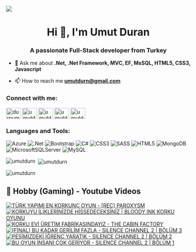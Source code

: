 ![](https://komarev.com/ghpvc/?username=umutdurn&color=blue)
<h1 align="center">Hi 👋, I'm Umut Duran</h1>
<h3 align="center">A passionate Full-Stack developer from Turkey</h3>

- 💬 Ask me about **.Net, .Net Framework, MVC, EF, MsSQL,  HTML5, CSS3,  Javascript**

- 📫 How to reach me **umutdurn@gmail.com**

<h3 align="left">Connect with me:</h3>
<p align="left">
<a href="https://twitter.com/durnumut" target="blank"><img align="center" src="https://raw.githubusercontent.com/rahuldkjain/github-profile-readme-generator/master/src/images/icons/Social/twitter.svg" alt="durnumut" height="30" width="40" /></a>
<a href="https://linkedin.com/in/umutdurn" target="blank"><img align="center" src="https://raw.githubusercontent.com/rahuldkjain/github-profile-readme-generator/master/src/images/icons/Social/linked-in-alt.svg" alt="umutdurn" height="30" width="40" /></a>
<a href="https://fb.com/umutdurn" target="blank"><img align="center" src="https://raw.githubusercontent.com/rahuldkjain/github-profile-readme-generator/master/src/images/icons/Social/facebook.svg" alt="umutdurn" height="30" width="40" /></a>
<a href="https://instagram.com/umutdurn" target="blank"><img align="center" src="https://raw.githubusercontent.com/rahuldkjain/github-profile-readme-generator/master/src/images/icons/Social/instagram.svg" alt="umutdurn" height="30" width="40" /></a>
<a href="https://www.youtube.com/c/umutdrn" target="blank"><img align="center" src="https://raw.githubusercontent.com/rahuldkjain/github-profile-readme-generator/master/src/images/icons/Social/youtube.svg" alt="umutdrn" height="30" width="40" /></a>
</p>

<h3 align="left">Languages and Tools:</h3>

![Azure](https://img.shields.io/badge/azure-%230072C6.svg?style=for-the-badge&logo=microsoftazure&logoColor=white)
  ![.Net](https://img.shields.io/badge/.NET-5C2D91?style=for-the-badge&logo=.net&logoColor=white)
  ![Bootstrap](https://img.shields.io/badge/bootstrap-%238511FA.svg?style=for-the-badge&logo=bootstrap&logoColor=white)
  ![C#](https://img.shields.io/badge/c%23-%23239120.svg?style=for-the-badge&logo=csharp&logoColor=white)
  ![CSS3](https://img.shields.io/badge/css3-%231572B6.svg?style=for-the-badge&logo=css3&logoColor=white)
  ![SASS](https://img.shields.io/badge/SASS-hotpink.svg?style=for-the-badge&logo=SASS&logoColor=white)
  ![HTML5](https://img.shields.io/badge/html5-%23E34F26.svg?style=for-the-badge&logo=html5&logoColor=white)
  ![MongoDB](https://img.shields.io/badge/MongoDB-%234ea94b.svg?style=for-the-badge&logo=mongodb&logoColor=white)
  ![MicrosoftSQLServer](https://img.shields.io/badge/Microsoft%20SQL%20Server-CC2927?style=for-the-badge&logo=microsoft%20sql%20server&logoColor=white)
  ![MySQL](https://img.shields.io/badge/mysql-4479A1.svg?style=for-the-badge&logo=mysql&logoColor=white)

<p><img align="left" src="https://github-readme-stats.vercel.app/api/top-langs?username=umutdurn&show_icons=true&locale=en&layout=compact" alt="umutdurn" /></p>

<p>&nbsp;<img align="center" src="https://github-readme-stats.vercel.app/api?username=umutdurn&show_icons=true&locale=en" alt="umutdurn" /></p>

<p><img align="center" src="https://github-readme-streak-stats.herokuapp.com/?user=umutdurn&" alt="umutdurn" /></p>

<summary><h2>📸 Hobby (Gaming) - Youtube Videos</h2></summary>

<!-- BEGIN YOUTUBE-CARDS -->
[![TÜRK YAPIMI EN KORKUNÇ OYUN - [REC] PAROXYSM](https://ytcards.demolab.com/?id=OdSuBM8wzqk&title=T%C3%9CRK+YAPIMI+EN+KORKUN%C3%87+OYUN+-+%5BREC%5D+PAROXYSM&lang=en&timestamp=1736182821&background_color=%230d1117&title_color=%23ffffff&stats_color=%23dedede&max_title_lines=1&width=250&border_radius=5 "TÜRK YAPIMI EN KORKUNÇ OYUN - [REC] PAROXYSM")](https://www.youtube.com/watch?v=OdSuBM8wzqk)
[![KORKUYU İLİKLERİNİZDE HİSSEDECEKSİNİZ | BLOODY INK KORKU OYUNU](https://ytcards.demolab.com/?id=xZlfO210wxM&title=KORKUYU+%C4%B0L%C4%B0KLER%C4%B0N%C4%B0ZDE+H%C4%B0SSEDECEKS%C4%B0N%C4%B0Z+%7C+BLOODY+INK+KORKU+OYUNU&lang=en&timestamp=1736117237&background_color=%230d1117&title_color=%23ffffff&stats_color=%23dedede&max_title_lines=1&width=250&border_radius=5 "KORKUYU İLİKLERİNİZDE HİSSEDECEKSİNİZ | BLOODY INK KORKU OYUNU")](https://www.youtube.com/watch?v=xZlfO210wxM)
[![KORKU EVİ ÜRETİM FABRİKASINDAYIZ - THE CABIN FACTORY](https://ytcards.demolab.com/?id=8iLAiR2wP88&title=KORKU+EV%C4%B0+%C3%9CRET%C4%B0M+FABR%C4%B0KASINDAYIZ+-+THE+CABIN+FACTORY&lang=en&timestamp=1735578010&background_color=%230d1117&title_color=%23ffffff&stats_color=%23dedede&max_title_lines=1&width=250&border_radius=5 "KORKU EVİ ÜRETİM FABRİKASINDAYIZ - THE CABIN FACTORY")](https://www.youtube.com/watch?v=8iLAiR2wP88)
[![[FİNAL] BU KADAR GERİLİM FAZLA - SILENCE CHANNEL 2 | BÖLÜM 3](https://ytcards.demolab.com/?id=x0GUR0-EWxU&title=%5BF%C4%B0NAL%5D+BU+KADAR+GER%C4%B0L%C4%B0M+FAZLA+-+SILENCE+CHANNEL+2+%7C+B%C3%96L%C3%9CM+3&lang=en&timestamp=1735484465&background_color=%230d1117&title_color=%23ffffff&stats_color=%23dedede&max_title_lines=1&width=250&border_radius=5 "[FİNAL] BU KADAR GERİLİM FAZLA - SILENCE CHANNEL 2 | BÖLÜM 3")](https://www.youtube.com/watch?v=x0GUR0-EWxU)
[![PEŞİMİZDEKİ İĞRENÇ YARATIK - SILENCE CHANNEL 2 | BÖLÜM 2](https://ytcards.demolab.com/?id=DgtE8pYCbII&title=PE%C5%9E%C4%B0M%C4%B0ZDEK%C4%B0+%C4%B0%C4%9EREN%C3%87+YARATIK+-+SILENCE+CHANNEL+2+%7C+B%C3%96L%C3%9CM+2&lang=en&timestamp=1735311617&background_color=%230d1117&title_color=%23ffffff&stats_color=%23dedede&max_title_lines=1&width=250&border_radius=5 "PEŞİMİZDEKİ İĞRENÇ YARATIK - SILENCE CHANNEL 2 | BÖLÜM 2")](https://www.youtube.com/watch?v=DgtE8pYCbII)
[![BU OYUN İNSANI ÇOK GERİYOR - SILENCE CHANNEL 2 | BÖLÜM 1](https://ytcards.demolab.com/?id=bUlF-e-eXSk&title=BU+OYUN+%C4%B0NSANI+%C3%87OK+GER%C4%B0YOR+-+SILENCE+CHANNEL+2+%7C+B%C3%96L%C3%9CM+1&lang=en&timestamp=1735225244&background_color=%230d1117&title_color=%23ffffff&stats_color=%23dedede&max_title_lines=1&width=250&border_radius=5 "BU OYUN İNSANI ÇOK GERİYOR - SILENCE CHANNEL 2 | BÖLÜM 1")](https://www.youtube.com/watch?v=bUlF-e-eXSk)
<!-- END YOUTUBE-CARDS -->
